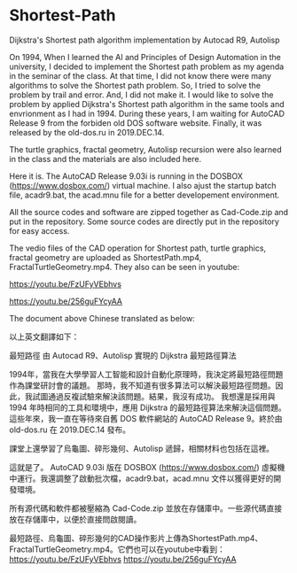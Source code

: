 # Shortest-Path
Dijkstra's Shortest path algorithm implementation by Autocad R9, Autolisp

On 1994, When I learned the AI and Principles of Design Automation in the university, I decided to implement the Shortest path problem as my agenda in the seminar of the class.
At that time, I did not know there were many algorithms to solve the Shortest path problem. So, I tried to solve the problem by trail and error. And, I did not make it.
I would like to solve the problem by applied  Dijkstra's Shortest path algorithm in the same tools and envrionment as I had in 1994. During these years, I am waiting for AutoCAD Release 9 from the forbiden old DOS software website. Finally, it was released by the old-dos.ru in 2019.DEC.14.

The turtle graphics, fractal geometry, Autolisp recursion were also learned in the class and the materials are also included here.

Here it is.
The AutoCAD Release 9.03i is running in the DOSBOX (https://www.dosbox.com/) virtual machine. I also ajust the startup batch file, acadr9.bat, the acad.mnu file for a better developement environment.

All the source codes and software are zipped together as Cad-Code.zip and put in the repository. Some source codes are directly put in the repository for easy access.

The vedio files of the CAD operation for Shortest path, turtle graphics, fractal geometry are uploaded as ShortestPath.mp4, FractalTurtleGeometry.mp4. They also can be seen in youtube: 

https://youtu.be/FzUFyVEbhvs 

https://youtu.be/256guFYcyAA

The document above Chinese translated as below:

以上英文翻譯如下：

最短路徑
由 Autocad R9、Autolisp 實現的 Dijkstra 最短路徑算法

1994年，當我在大學學習人工智能和設計自動化原理時，我決定將最短路徑問題作為課堂研討會的議題。
那時，我不知道有很多算法可以解決最短路徑問題。因此，我試圖通過反複試驗來解決該問題。結果，我沒有成功。
我想還是採用與 1994 年時相同的工具和環境中，應用 Dijkstra 的最短路徑算法來解決這個問題。這些年來，我一直在等待來自舊 DOS 軟件網站的 AutoCAD Release 9。終於由 old-dos.ru 在 2019.DEC.14 發布。

課堂上還學習了烏龜圖、碎形幾何、Autolisp 遞歸，相關材料也包括在這裡。

這就是了。
AutoCAD 9.03i 版在 DOSBOX (https://www.dosbox.com/) 虛擬機中運行。我還調整了啟動批次檔，acadr9.bat，acad.mnu 文件以獲得更好的開發環境。

所有源代碼和軟件都被壓縮為 Cad-Code.zip 並放在存儲庫中。一些源代碼直接放在存儲庫中，以便於直接問啟閱讀。

最短路徑、烏龜圖、碎形幾何的CAD操作影片上傳為ShortestPath.mp4、FractalTurtleGeometry.mp4。它們也可以在youtube中看到：
https://youtu.be/FzUFyVEbhvs
https://youtu.be/256guFYcyAA
